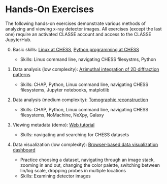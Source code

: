 # Hands-On Exercises

The following hands-on exercises demonstrate various methods of
analyzing and viewing x-ray detector images. All exercises (except the last one)
require an activated CLASSE account and access to the CLASSE
JupyterHub.

0. Basic skills: [Linux at CHESS](https://github.com/RENCI-NRIG/X-CITE/blob/main/theme4/XS101/linux-exercises.md), [Python programming at CHESS](https://github.com/RENCI-NRIG/X-CITE/blob/main/theme4/XS101/python-exercises.md)
   - Skills: Linux command line, navigating CHESS filesystms, Python

1. Data analysis (low complexity): [Azimuthal integration of 2D diffraction
   patterns](https://github.com/CHESSComputing/CHAP-Training-Examples-Materials/tree/main/example_01)
   
   - Skills: CHAP, Python, Linux command line, navigating CHESS
     filesystems, Jupyter notebooks, matplotlib
      
2. Data analysis (medium complexity): [Tomographic
   reconstruction](https://github.com/CHESSComputing/CHAP-Training-Examples-Materials/tree/main/example_02)
   
   - Skills: CHAP, Python, Linux command line, navigating CHESS
     filesystems, NoMachine, NeXpy, Galaxy

3. Viewing metadata (demo): [Web tutorial](https://chesscomputing.github.io/FOXDEN/docs/web_tutorial.html)

   - Skills: navigating and searching for CHESS datasets
      
5. Data visualization (low complexity): [Browser-based data visualization
   dashboard](http://services.nationalsciencedatafabric.org/chess/)
   
   - Practice choosing a dataset, navigating through an image stack,
     zooming in and out, changing the color palette, switching
     between lin/log scale, dropping probes in multiple locations
   - Skills: Examining detector images
